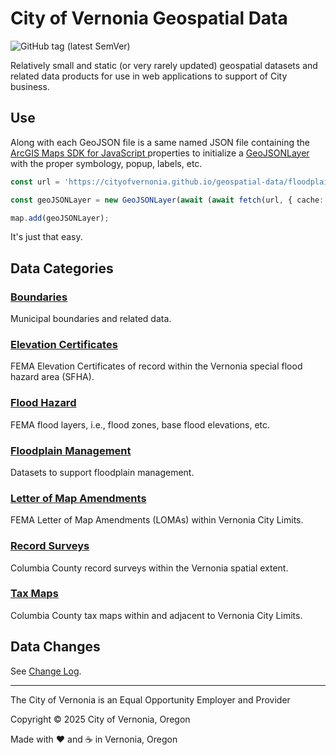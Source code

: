 # City of Vernonia Geospatial Data

![GitHub tag (latest SemVer)](https://img.shields.io/github/v/tag/CityOfVernonia/geospatial-data?color=success&style=flat-square)

Relatively small and static (or very rarely updated) geospatial datasets and related data products for use in web applications to support of City business.

## Use

Along with each GeoJSON file is a same named JSON file containing the [ArcGIS Maps SDK for JavaScript
](https://developers.arcgis.com/javascript/latest/) properties to initialize a [GeoJSONLayer](https://developers.arcgis.com/javascript/latest/api-reference/esri-layers-GeoJSONLayer.html) with the proper symbology, popup, labels, etc.

```typescript
const url = 'https://cityofvernonia.github.io/geospatial-data/floodplain-management/flood-zones.json';

const geoJSONLayer = new GeoJSONLayer(await (await fetch(url, { cache: 'reload' })).json());

map.add(geoJSONLayer);
```

It's just that easy.

## Data Categories

### [Boundaries](boundaries)

Municipal boundaries and related data.

### [Elevation Certificates](elevation-certificates)

FEMA Elevation Certificates of record within the Vernonia special flood hazard area (SFHA).

### [Flood Hazard](flood-hazard)

FEMA flood layers, i.e., flood zones, base flood elevations, etc.

### [Floodplain Management](floodplain-management)

Datasets to support floodplain management.

### [Letter of Map Amendments](letter-of-map-amendments)

FEMA Letter of Map Amendments (LOMAs) within Vernonia City Limits.

### [Record Surveys](record-surveys)

Columbia County record surveys within the Vernonia spatial extent.

### [Tax Maps](tax-maps)

Columbia County tax maps within and adjacent to Vernonia City Limits.

## Data Changes

See [Change Log](CHANGELOG).

---

The City of Vernonia is an Equal Opportunity Employer and Provider

Copyright © 2025 City of Vernonia, Oregon

Made with :heart: and :coffee: in Vernonia, Oregon
